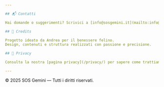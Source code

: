```yaml
---

## 📬 Contatti

Hai domande o suggerimenti? Scrivici a [info@sosgemini.it](mailto:info@sosgemini.it)

## 🧠 Credits

Progetto ideato da Andrea per il benessere felino.  
Design, contenuti e struttura realizzati con passione e precisione.

## 🐾 Privacy

Consulta la nostra [pagina privacy](/privacy/) per sapere come trattiamo i dati.

---
```


© 2025 SOS Gemini — Tutti i diritti riservati.
